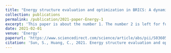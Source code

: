 ```yaml
---
title: "Energy structure evaluation and optimization in BRICS: A dynamic analysis based on a slack based measurement DEA with undesirable outputs"
collection: publications
permalink: /publication/2021-paper-Energy-1
excerpt: 'This paper is about the number 1. The number 2 is left for future work.'
date: 2021-02-01
venue: 'Energy'
paperurl: 'https://www.sciencedirect.com/science/article/abs/pii/S0360544220323586'
citation: 'Sun, S., Huang, C., 2021. Energy structure evaluation and optimization in BRICS: A dynamic analysis based on a slack based measurement DEA with undesirable outputs. Energy 216. https://doi.org/10.1016/j.energy.2020.119251'
---
```

